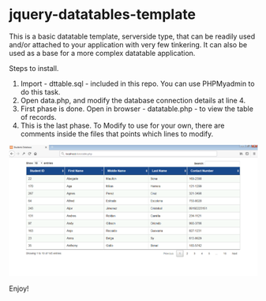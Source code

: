 # jquery-datatables-template

This is a basic datatable template, serverside type, that can be readily used and/or attached to your application with very few tinkering.
It can also be used as a base for a more complex datatable application.

Steps to install.

1. Import - dttable.sql - included in this repo. You can use PHPMyadmin to do this task.
2. Open data.php, and modify the database connection details at line 4.
3. First phase is done. Open in browser - datatable.php - to view the table of records.
4. This is the last phase. To Modify to use for your own, there are comments inside the files that points which lines to modify. 

![alt text](https://raw.githubusercontent.com/onwhim/jquery-datatables-template/master/datatables.png?1)

Enjoy!
